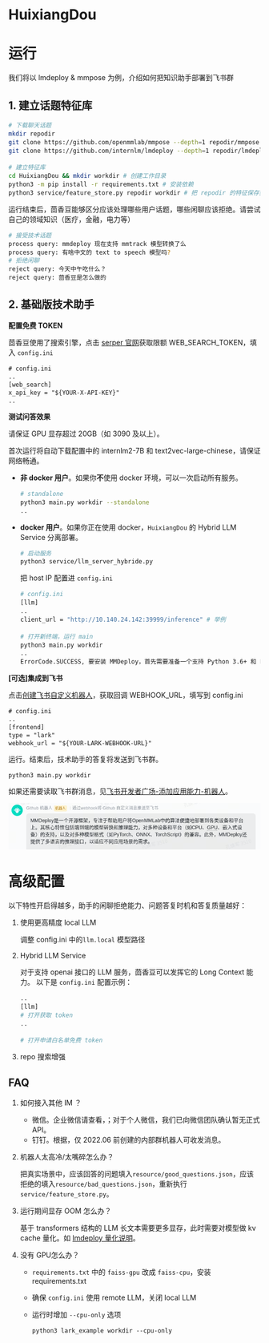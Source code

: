 # HuixiangDou

# 运行

我们将以 lmdeploy & mmpose 为例，介绍如何把知识助手部署到飞书群

## 1. 建立话题特征库
```bash
# 下载聊天话题
mkdir repodir
git clone https://github.com/openmmlab/mmpose --depth=1 repodir/mmpose
git clone https://github.com/internlm/lmdeploy --depth=1 repodir/lmdeploy

# 建立特征库
cd HuixiangDou && mkdir workdir # 创建工作目录
python3 -m pip install -r requirements.txt # 安装依赖
python3 service/feature_store.py repodir workdir # 把 repodir 的特征保存到 workdir
```
运行结束后，茴香豆能够区分应该处理哪些用户话题，哪些闲聊应该拒绝。请尝试自己的领域知识（医疗，金融，电力等）
```bash
# 接受技术话题
process query: mmdeploy 现在支持 mmtrack 模型转换了么
process query: 有啥中文的 text to speech 模型吗?
# 拒绝闲聊
reject query: 今天中午吃什么？
reject query: 茴香豆是怎么做的
```

## 2. 基础版技术助手

**配置免费 TOKEN**

茴香豆使用了搜索引擎，点击 [serper 官网](https://serper.dev/api-key)获取限额 WEB_SEARCH_TOKEN，填入 `config.ini`

```shell
# config.ini
..
[web_search]
x_api_key = "${YOUR-X-API-KEY}"
..
```

**测试问答效果**

请保证 GPU 显存超过 20GB（如 3090 及以上）。

首次运行将自动下载配置中的 internlm2-7B 和 text2vec-large-chinese，请保证网络畅通。

  * **非 docker 用户**。如果你**不**使用 docker 环境，可以一次启动所有服务。
    ```bash
    # standalone
    python3 main.py workdir --standalone
    ..

    ```

  * **docker 用户**。如果你正在使用 docker，`HuixiangDou` 的 Hybrid LLM Service 分离部署。
    ```bash
    # 启动服务
    python3 service/llm_server_hybride.py
    ```
    把 host IP 配置进 `config.ini`

    ```bash
    # config.ini
    [llm]
    ..
    client_url = "http://10.140.24.142:39999/inference" # 举例

    # 打开新终端，运行 main
    python3 main.py workdir
    ..
    ErrorCode.SUCCESS, 要安装 MMDeploy，首先需要准备一个支持 Python 3.6+ 和 PyTorch 1.8+ 的环境。然后，可以通过以下步骤安装 MMDeploy：
    ```

**[可选]集成到飞书**

点击[创建飞书自定义机器人](https://open.feishu.cn/document/client-docs/bot-v3/add-custom-bot)，获取回调 WEBHOOK_URL，填写到 config.ini

```shell
# config.ini
..
[frontend]
type = "lark"
webhook_url = "${YOUR-LARK-WEBHOOK-URL}"
```

运行。结束后，技术助手的答复将发送到飞书群。
```shell
python3 main.py workdir
```

如果还需要读取飞书群消息，见[飞书开发者广场-添加应用能力-机器人](https://open.feishu.cn/app?lang=zh-CN)。

![](./resource/lark-example.png)

# 高级配置
以下特性开启得越多，助手的闲聊拒绝能力、问题答复时机和答复质量越好：

1. 使用更高精度 local LLM

    调整 config.ini 中的`llm.local` 模型路径

2. Hybrid LLM Service

    对于支持 openai 接口的 LLM 服务，茴香豆可以发挥它的 Long Context 能力。
    以下是 `config.ini` 配置示例：

    ```bash
    ..
    [llm]
    # 打开获取 token
    ..

    # 打开申请白名单免费 token

    ```

3. repo 搜索增强


## FAQ 

1. 如何接入其他 IM ？
    * 微信。企业微信请查看，；对于个人微信，我们已向微信团队确认暂无正式 API。
    * 钉钉。根据，仅 2022.06 前创建的内部群机器人可收发消息。

2. 机器人太高冷/太嘴碎怎么办？

    把真实场景中，应该回答的问题填入`resource/good_questions.json`，应该拒绝的填入`resource/bad_questions.json`，重新执行 `service/feature_store.py`。

3. 运行期间显存 OOM 怎么办？

    基于 transformers 结构的 LLM 长文本需要更多显存，此时需要对模型做 kv cache 量化。如 [lmdeploy 量化说明](https://github.com/InternLM/lmdeploy/blob/main/docs/en/kv_int8.md)。

4. 没有 GPU怎么办？

    * `requirements.txt` 中的 `faiss-gpu` 改成 `faiss-cpu`，安装 requirements.txt
    * 确保 `config.ini` 使用 remote LLM，关闭 local LLM
    * 运行时增加 `--cpu-only` 选项

        ```shell
        python3 lark_example workdir --cpu-only
        ```
